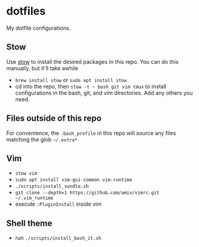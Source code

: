 # dotfiles

My dotfile configurations.

## Stow
Use [stow](https://www.gnu.org/software/stow/) to install the desired packages in this repo. You can do this manually, but it'll take awhile
  - `brew install stow` or `sudo apt install stow`
  - cd into the repo, then `stow -t ~ bash git vim tmux` to install configurations in the bash, git, and vim directories.  Add any others you need.

## Files outside of this repo
For convenience, the `.bash_profile` in this repo will source any files matching the glob `~/.extra*`

## Vim
  - `stow vim`
  - `sudo apt install vim-gui-common vim-runtime`
  - `./scripts/install_vundle.sh`
  - `git clone --depth=1 https://github.com/amix/vimrc.git ~/.vim_runtime`
  - execute `:PluginInstall` inside vim

## Shell theme
  - run `./scripts/install_bash_it.sh`
